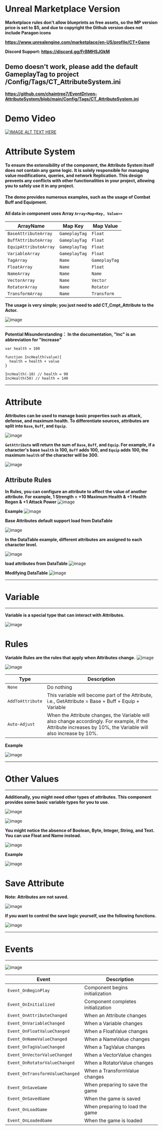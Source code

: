 # Unreal Marketplace Version
**Marketplace rules don't allow blueprints as free assets, so the MP version price is set to $5, and due to copyright the Github version does not include Paragon icons**

**https://www.unrealengine.com/marketplace/en-US/profile/CT+Game**

**Discord Support: https://discord.gg/FrBMHSJGkM**

## Demo doesn't work, please add the default GameplayTag to project /Config/Tags/CT_AttributeSystem.ini 
**https://github.com/chaintree7/EventDriven-AttributeSystem/blob/main/Config/Tags/CT_AttributeSystem.ini** 

# Demo Video

[![IMAGE ALT TEXT HERE](https://img.youtube.com/vi/qiBBQSkOyvs/0.jpg)](https://youtu.be/qiBBQSkOyvs)

# Attribute System 

#### To ensure the extensibility of the component, the Attribute System itself does not contain any game logic. It is solely responsible for managing value modifications, queries, and network Replication. This design prevents any conflicts with other functionalities in your project, allowing you to safely use it in any project. 
#### The demo provides numerous examples, such as the usage of Combat Buff and Equipment.
#### All data in component uses Array `Array<Map<Key, Value>>`
| ArrayName| Map Key | Map Value |
| ----------- | ----------- | ----------- |
| `BaseAttributeArray` |  `GameplayTag` |  `Float` 
| `BuffAttributeArray` |  `GameplayTag` |  `Float` 
| `EquipAttributeArray` |  `GameplayTag` | `Float` 
| `VariableArray` |  `GameplayTag` | `Float` 
| `TagArray` |  `Name` | `GameplayTag`  
| `FloatArray` |  `Name` | `Float` 
| `NameArray` |  `Name` | `Name`  
| `VectorArray` |  `Name` | `Vector` 
| `RotatorArray` |  `Name` | `Rotator` 
| `TransformArray` |  `Name` | `Transform` 

**The usage is very simple; you just need to add CT_Cmpt_Attribute to the Actor.**

![image](https://github.com/chaintree7/EventDriven-AttributeSystem/assets/87846878/7dfaa4c1-aa56-44dc-9e21-c2ee03208172)



-------

**Potential Misunderstanding： In the documentation, "Inc" is an abbreviation for "Increase"**
```
var health = 100

function IncHealth(value){
  health = health + value
}

IncHealth(-10) // health = 90
IncHealth(50) // health = 140
```

-------

# Attribute 
**Attributes can be used to manage basic properties such as attack, defense, and maximum health. To differentiate sources, attributes are split into `Base`, `Buff`, and `Equip`.**

![image](https://github.com/chaintree7/EventDriven-AttributeSystem/assets/87846878/80ee9c3f-5f62-4ab1-8ca9-cbdc390c7bfb)


**`GetAttribute` will return the sum of `Base`, `Buff`, and `Equip`. For example, if a character's base `health` is 100, `Buff` adds 100, and `Equip` adds 100, the maximum `health` of the character will be 300.**

![image](https://github.com/chaintree7/EventDriven-AttributeSystem/assets/87846878/5c5cb3db-f786-439b-87cb-ba599d631524)


## Attribute Rules
**In Rules, you can configure an attribute to affect the value of another attribute. For example, 1 Strength = +10 Maximum Health & +1 Health Regen & +1 Attack Power**
![image](https://github.com/chaintree7/EventDriven-AttributeSystem/assets/87846878/209a8573-870e-43be-b2a4-0ee42b525c70)


**Example**
![image](https://github.com/chaintree7/EventDriven-AttributeSystem/assets/87846878/3f5547bd-6dbb-4200-84b6-74217836c6ae)



**Base Attributes default support load from DataTable**

![image](https://github.com/chaintree7/EventDriven-AttributeSystem/assets/87846878/d8c9179f-7e13-4230-80db-40b9c41a35d1)


**In the DataTable example, different attributes are assigned to each character level.**

![image](https://github.com/chaintree7/EventDriven-AttributeSystem/assets/87846878/39d2ef06-f190-4404-9a96-0f143e6e2331)


**load attributes from DataTable**
![image](https://github.com/chaintree7/EventDriven-AttributeSystem/assets/87846878/1cf12c80-1bb9-496d-84de-a78977e446e3)



**Modifying DataTable**
![image](https://github.com/chaintree7/EventDriven-AttributeSystem/assets/87846878/1679489a-a848-4252-b3bd-3f7c24825fcd)



-------


# Variable


-------


**Variable is a special type that can interact with Attributes.**

![image](https://github.com/chaintree7/EventDriven-AttributeSystem/assets/87846878/f583799e-649c-42f0-b777-7137fd981b98)



# Rules
**Variable Rules are the rules that apply when Attributes change.**
![image](https://github.com/chaintree7/EventDriven-AttributeSystem/assets/87846878/68576162-08fb-410b-a3c2-9a29541a3b7f)


![image](https://github.com/chaintree7/EventDriven-AttributeSystem/assets/87846878/83185c23-2ef0-4b6b-a7e4-a8cbcdfd5962)




| Type | Description |
| ----------- | ----------- |
| `None` |  Do nothing
| `AddToAttribute` | This variable will become part of the Attribute, i.e., GetAttribute = Base + Buff + Equip + Variable
| `Auto-Adjust` | When the Attribute changes, the Variable will also change accordingly. For example, if the Attribute increases by 10%, the Variable will also increase by 10%.

**Example**

![image](https://github.com/chaintree7/EventDriven-AttributeSystem/assets/87846878/cd2d5285-7dbd-4268-879a-414f4b23968a)




-------

# Other Values


-------
**Additionally, you might need other types of attributes. This component provides some basic variable types for you to use.**

![image](https://github.com/chaintree7/EventDriven-AttributeSystem/assets/87846878/119c5e76-098e-4917-8874-a6ae253c6bed)


![image](https://github.com/chaintree7/EventDriven-AttributeSystem/assets/87846878/b334934f-c9a9-4d4d-b389-f097be1e184d)


**You might notice the absence of Boolean, Byte, Integer, String, and Text. You can use Float and Name instead.**

![image](https://github.com/chaintree7/EventDriven-AttributeSystem/assets/87846878/9cd7377e-2769-44fd-8320-c1ad7c5b8a38)


**Example**

![image](https://github.com/chaintree7/EventDriven-AttributeSystem/assets/87846878/4d1dfd21-8f99-40a5-ae82-cc4aa0955df4)



# Save Attribute
**Note: Attributes are not saved.**

![image](https://github.com/chaintree7/EventDriven-AttributeSystem/assets/87846878/ec396a65-f230-44c7-b734-64a968415b7a)


**If you want to control the save logic yourself, use the following functions.**

![image](https://github.com/chaintree7/EventDriven-AttributeSystem/assets/87846878/ee6e6f5a-483e-4a7f-9d2f-105b3c836c50)






-------

# Events

-------

![image](https://github.com/chaintree7/EventDriven-AttributeSystem/assets/87846878/bab58e77-00cc-4bd9-adf3-70d2cdfd1545)


| Event | Description |
| ----------- | ----------- |
| `Event_OnBeginPlay` |  Component begins initialization
| `Event_OnInitialized` | Component completes initialization
| `Event_OnAttributeChanged` | When an Attribute changes
| `Event_OnVariableChanged` | When a Variable changes
| `Event_OnFloatValueChanged` | When a FloatValue changes
| `Event_OnNameValueChanged` | When a NameValue changes
| `Event_OnTagValueChanged` | When a TagValue changes
| `Event_OnVectorValueChanged` | When a VectorValue changes
| `Event_OnRotatorValueChanged` | When a RotatorValue changes
| `Event_OnTransformValueChanged` | When a TransformValue changes
| `Event_OnSaveGame` | When preparing to save the game
| `Event_OnSavedGame` | When the game is saved
| `Event_OnLoadGame` | When preparing to load the game
| `Event_OnLoadedGame` | When the game is loaded
